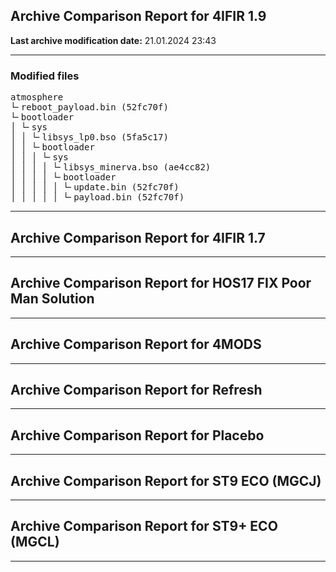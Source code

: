 <h2>Archive Comparison Report for <b>4IFIR 1.9</b></h2><b>Last archive modification date:</b> 21.01.2024 23:43<hr>

<h3>Modified files</h3>
<pre>atmosphere
└╴reboot_payload.bin (52fc70f)
└╴bootloader
│ └╴sys
│ │ └╴libsys_lp0.bso (5fa5c17)
│ │ └╴bootloader
│ │ │ └╴sys
│ │ │ │ └╴libsys_minerva.bso (ae4cc82)
│ │ │ │ └╴bootloader
│ │ │ │ │ └╴update.bin (52fc70f)
│ │ │ │ │ └╴payload.bin (52fc70f)
</pre>
<hr>

<h2>Archive Comparison Report for <b>4IFIR 1.7</b></h2><hr>

<h2>Archive Comparison Report for <b>HOS17 FIX Poor Man Solution</b></h2><hr>

<h2>Archive Comparison Report for <b>4MODS</b></h2><hr>

<h2>Archive Comparison Report for <b>Refresh</b></h2><hr>

<h2>Archive Comparison Report for <b>Placebo</b></h2><hr>

<h2>Archive Comparison Report for <b>ST9 ECO (MGCJ)</b></h2><hr>

<h2>Archive Comparison Report for <b>ST9+ ECO (MGCL)</b></h2><hr>

